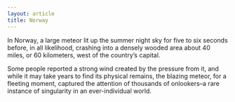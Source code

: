 ```yaml
---
layout: article
title: Norway
---
```

In Norway, a large meteor lit up the summer night sky for five to six seconds before, in all likelihood, crashing into a densely wooded area about 40 miles, or 60 kilometers, west of the country’s capital.

Some people reported a strong wind created by the pressure from it, and while it may take years to find its physical remains, the blazing meteor, for a fleeting moment, captured the attention of thousands of onlookers–a rare instance of singularity in an ever-individual world.
